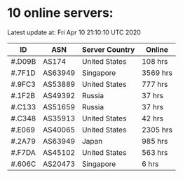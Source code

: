 # 10 online servers:

Latest update at: Fri Apr 10 21:10:10 UTC 2020

| ID | ASN | Server Country | Online |
| -- | --- | -------------- | ------ |
| #.D09B | AS174 | United States | 108 hrs |
| #.7F1D | AS63949 | Singapore | 3569 hrs |
| #.9FC3 | AS53889 | United States | 777 hrs |
| #.1F2B | AS49392 | Russia | 37 hrs |
| #.C133 | AS51659 | Russia | 37 hrs |
| #.C348 | AS35913 | United States | 42 hrs |
| #.E069 | AS40065 | United States | 2305 hrs |
| #.2A79 | AS63949 | Japan | 985 hrs |
| #.F7DA | AS45102 | United States | 563 hrs |
| #.606C | AS20473 | Singapore | 6 hrs |


